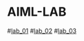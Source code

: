 # AIML-LAB
#[lab_01](https://github.com/Sony-Dodla/AIML-LAB/blob/main/AIML_Assignment_1.ipynb)
#[lab_02](https://github.com/Sony-Dodla/AIML-LAB/blob/main/AIML_Assignment2.ipynb)
#[lab_03](https://github.com/Sony-Dodla/AIML-LAB/blob/main/AIMLAssignment_3.ipynb)

